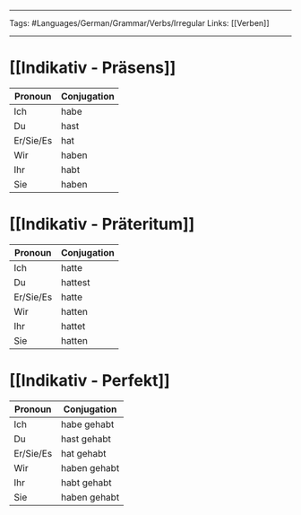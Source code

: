 ___
Tags: #Languages/German/Grammar/Verbs/Irregular 
Links: [[Verben]]
___
# [[Indikativ - Präsens]]
Pronoun|Conjugation
------------ | ------------
Ich | habe
Du | hast
Er/Sie/Es | hat
Wir | haben
Ihr | habt
Sie | haben


# [[Indikativ - Präteritum]]
Pronoun|Conjugation
------------ | ------------
Ich | hatte
Du | hattest
Er/Sie/Es | hatte
Wir | hatten
Ihr | hattet
Sie | hatten


# [[Indikativ - Perfekt]]
Pronoun|Conjugation
------------ | ------------
Ich | habe gehabt
Du | hast gehabt
Er/Sie/Es | hat gehabt
Wir | haben gehabt
Ihr | habt gehabt
Sie | haben gehabt